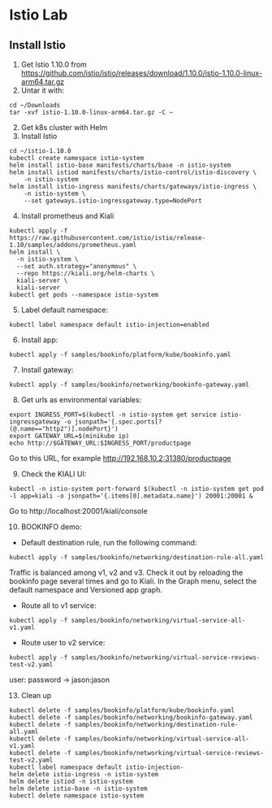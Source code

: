 # Istio Lab

## Install Istio 

1. Get Istio 1.10.0 from https://github.com/istio/istio/releases/download/1.10.0/istio-1.10.0-linux-arm64.tar.gz
2. Untar it with:
```
cd ~/Downloads
tar -xvf istio-1.10.0-linux-arm64.tar.gz -C ~
```
2. Get k8s cluster with Helm
3. Install Istio

```
cd ~/istio-1.10.0
kubectl create namespace istio-system
helm install istio-base manifests/charts/base -n istio-system
helm install istiod manifests/charts/istio-control/istio-discovery \
	-n istio-system
helm install istio-ingress manifests/charts/gateways/istio-ingress \
	-n istio-system \
	--set gateways.istio-ingressgateway.type=NodePort
```

4. Install prometheus and Kiali

```
kubectl apply -f https://raw.githubusercontent.com/istio/istio/release-1.10/samples/addons/prometheus.yaml
helm install \
  -n istio-system \
  --set auth.strategy="anonymous" \
  --repo https://kiali.org/helm-charts \
  kiali-server \
  kiali-server
kubectl get pods --namespace istio-system
```

5. Label default namespace:

```
kubectl label namespace default istio-injection=enabled
```
6. Install app:
```
kubectl apply -f samples/bookinfo/platform/kube/bookinfo.yaml
```
7. Install gateway:
```
kubectl apply -f samples/bookinfo/networking/bookinfo-gateway.yaml
```

8. Get urls as environmental variables:
```
export INGRESS_PORT=$(kubectl -n istio-system get service istio-ingressgateway -o jsonpath='{.spec.ports[?(@.name=="http2")].nodePort}')
export GATEWAY_URL=$(minikube ip)
echo http://$GATEWAY_URL:$INGRESS_PORT/productpage
```

Go to this URL, for example http://192.168.10.2:31380/productpage

9. Check the KIALI UI:

```
kubectl -n istio-system port-forward $(kubectl -n istio-system get pod -l app=kiali -o jsonpath='{.items[0].metadata.name}') 20001:20001 &
```
Go to http://localhost:20001/kiali/console 

10. BOOKINFO demo:

- Default destination rule, run the following command:
```
kubectl apply -f samples/bookinfo/networking/destination-rule-all.yaml
```

Traffic is balanced among v1, v2 and v3. Check it out by reloading the bookinfo page several times and go to Kiali. In the Graph menu, select the default namespace and Versioned app graph.

- Route all to v1 service: 
```
kubectl apply -f samples/bookinfo/networking/virtual-service-all-v1.yaml
```

- Route user to v2 service: 
```
kubectl apply -f samples/bookinfo/networking/virtual-service-reviews-test-v2.yaml
```

user: password -> jason:jason


13. Clean up
```
kubectl delete -f samples/bookinfo/platform/kube/bookinfo.yaml
kubectl delete -f samples/bookinfo/networking/bookinfo-gateway.yaml
kubectl delete -f samples/bookinfo/networking/destination-rule-all.yaml
kubectl delete -f samples/bookinfo/networking/virtual-service-all-v1.yaml
kubectl delete -f samples/bookinfo/networking/virtual-service-reviews-test-v2.yaml
kubectl label namespace default istio-injection-
helm delete istio-ingress -n istio-system
helm delete istiod -n istio-system
helm delete istio-base -n istio-system
kubectl delete namespace istio-system
```





